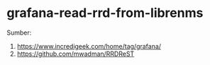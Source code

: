 # grafana-read-rrd-from-librenms
Sumber:
1. https://www.incredigeek.com/home/tag/grafana/
2. https://github.com/mwadman/RRDReST
